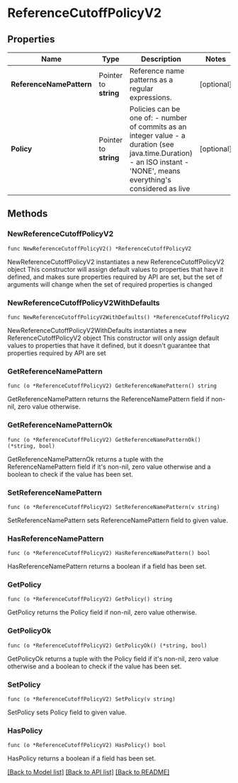 # ReferenceCutoffPolicyV2

## Properties

Name | Type | Description | Notes
------------ | ------------- | ------------- | -------------
**ReferenceNamePattern** | Pointer to **string** | Reference name patterns as a regular expressions. | [optional] 
**Policy** | Pointer to **string** | Policies can be one of: - number of commits as an integer value - a duration (see java.time.Duration) - an ISO instant - &#39;NONE&#39;, means everything&#39;s considered as live | [optional] 

## Methods

### NewReferenceCutoffPolicyV2

`func NewReferenceCutoffPolicyV2() *ReferenceCutoffPolicyV2`

NewReferenceCutoffPolicyV2 instantiates a new ReferenceCutoffPolicyV2 object
This constructor will assign default values to properties that have it defined,
and makes sure properties required by API are set, but the set of arguments
will change when the set of required properties is changed

### NewReferenceCutoffPolicyV2WithDefaults

`func NewReferenceCutoffPolicyV2WithDefaults() *ReferenceCutoffPolicyV2`

NewReferenceCutoffPolicyV2WithDefaults instantiates a new ReferenceCutoffPolicyV2 object
This constructor will only assign default values to properties that have it defined,
but it doesn't guarantee that properties required by API are set

### GetReferenceNamePattern

`func (o *ReferenceCutoffPolicyV2) GetReferenceNamePattern() string`

GetReferenceNamePattern returns the ReferenceNamePattern field if non-nil, zero value otherwise.

### GetReferenceNamePatternOk

`func (o *ReferenceCutoffPolicyV2) GetReferenceNamePatternOk() (*string, bool)`

GetReferenceNamePatternOk returns a tuple with the ReferenceNamePattern field if it's non-nil, zero value otherwise
and a boolean to check if the value has been set.

### SetReferenceNamePattern

`func (o *ReferenceCutoffPolicyV2) SetReferenceNamePattern(v string)`

SetReferenceNamePattern sets ReferenceNamePattern field to given value.

### HasReferenceNamePattern

`func (o *ReferenceCutoffPolicyV2) HasReferenceNamePattern() bool`

HasReferenceNamePattern returns a boolean if a field has been set.

### GetPolicy

`func (o *ReferenceCutoffPolicyV2) GetPolicy() string`

GetPolicy returns the Policy field if non-nil, zero value otherwise.

### GetPolicyOk

`func (o *ReferenceCutoffPolicyV2) GetPolicyOk() (*string, bool)`

GetPolicyOk returns a tuple with the Policy field if it's non-nil, zero value otherwise
and a boolean to check if the value has been set.

### SetPolicy

`func (o *ReferenceCutoffPolicyV2) SetPolicy(v string)`

SetPolicy sets Policy field to given value.

### HasPolicy

`func (o *ReferenceCutoffPolicyV2) HasPolicy() bool`

HasPolicy returns a boolean if a field has been set.


[[Back to Model list]](../README.md#documentation-for-models) [[Back to API list]](../README.md#documentation-for-api-endpoints) [[Back to README]](../README.md)


